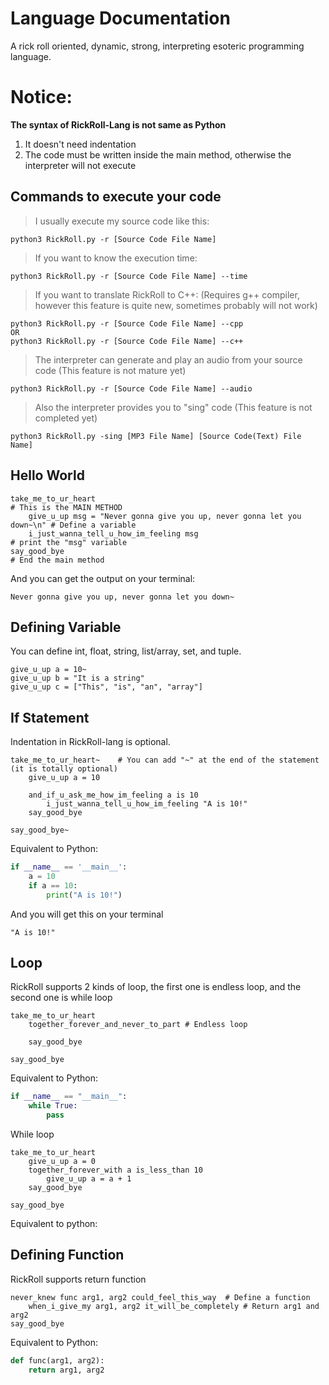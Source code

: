 # Language Documentation
A rick roll oriented, dynamic, strong, interpreting esoteric programming language.

# Notice:
**The syntax of RickRoll-Lang is not same as Python**
1. It doesn't need indentation
2. The code must be written inside the main method, otherwise the interpreter will not execute

## Commands to execute your code
> I usually execute my source code like this:
```
python3 RickRoll.py -r [Source Code File Name]
```
> If you want to know the execution time:
```
python3 RickRoll.py -r [Source Code File Name] --time
```

> If you want to translate RickRoll to C++: (Requires g++ compiler, however this feature is quite new, sometimes probably will not work)
```
python3 RickRoll.py -r [Source Code File Name] --cpp
OR
python3 RickRoll.py -r [Source Code File Name] --c++
```

> The interpreter can generate and play an audio from your source code (This feature is not mature yet)
```
python3 RickRoll.py -r [Source Code File Name] --audio
```
> Also the interpreter provides you to "sing" code (This feature is not completed yet)
```
python3 RickRoll.py -sing [MP3 File Name] [Source Code(Text) File Name]
```


## Hello World
```
take_me_to_ur_heart                                                        # This is the MAIN METHOD
    give_u_up msg = "Never gonna give you up, never gonna let you down~\n" # Define a variable
    i_just_wanna_tell_u_how_im_feeling msg                                 # print the "msg" variable
say_good_bye                                                               # End the main method
```
And you can get the output on your terminal:
```
Never gonna give you up, never gonna let you down~
```

## Defining Variable
You can define int, float, string, list/array, set, and tuple.
```
give_u_up a = 10~
give_u_up b = "It is a string"
give_u_up c = ["This", "is", "an", "array"]

```

## If Statement
Indentation in RickRoll-lang is optional.
```
take_me_to_ur_heart~    # You can add "~" at the end of the statement (it is totally optional)
    give_u_up a = 10

    and_if_u_ask_me_how_im_feeling a is 10
        i_just_wanna_tell_u_how_im_feeling "A is 10!"
    say_good_bye

say_good_bye~
```
Equivalent to Python:
```python
if __name__ == '__main__':
    a = 10
    if a == 10:
        print("A is 10!")

```

And you will get this on your terminal
```
"A is 10!"
```

## Loop
RickRoll supports 2 kinds of loop, the first one is endless loop, and the second one is while loop
```
take_me_to_ur_heart
    together_forever_and_never_to_part # Endless loop

    say_good_bye

say_good_bye
```
Equivalent to Python:
```Python
if __name__ == "__main__":
    while True:
        pass
```
While loop
```
take_me_to_ur_heart
    give_u_up a = 0
    together_forever_with a is_less_than 10
        give_u_up a = a + 1
    say_good_bye

say_good_bye
```
Equivalent to python:


## Defining Function
RickRoll supports return function
```
never_knew func arg1, arg2 could_feel_this_way  # Define a function
    when_i_give_my arg1, arg2 it_will_be_completely # Return arg1 and arg2
say_good_bye
```
Equivalent to Python:
```python
def func(arg1, arg2):
    return arg1, arg2
```

